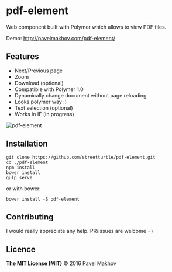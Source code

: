 # pdf-element

Web component built with Polymer which allows to view PDF files.

Demo: http://pavelmakhov.com/pdf-element/

## Features

- Next/Previous page
- Zoom
- Download (optional)
- Compatible with Polymer 1.0
- Dynamically change document without page reloading
- Looks polymer way :)
- Text selection (optional)
- Works in IE (in progress)

![pdf-element](http://pavelmakhov.com/pdf-element/pdf-element.png)

## Installation

```
git clone https://github.com/streetturtle/pdf-element.git
cd ./pdf-element
npm install
bower install
gulp serve
```

or with bower:

```
bower install -S pdf-element
```

## Contributing

I would really appreciate any help. PR/issues are welcome =)

## Licence

**The MIT License (MIT)** © 2016 Pavel Makhov
